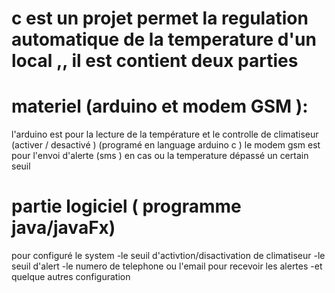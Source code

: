 # c est un projet permet  la regulation automatique de la temperature d'un local ,, il est contient deux parties 
 # materiel (arduino et modem GSM ):
   l'arduino est pour la lecture de la température et le controlle de climatiseur (activer / desactivé ) (programé en language arduino c )
   le modem gsm est pour l'envoi d'alerte (sms ) en cas ou la temperature dépassé un certain seuil 
 # partie logiciel ( programme java/javaFx) 
   pour configuré le system 
     -le seuil d'activtion/disactivation de climatiseur 
     -le seuil d'alert
     -le numero de telephone ou l'email pour recevoir les alertes
     -et quelque autres configuration 
     
 
    
